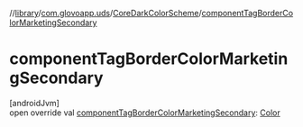 //[library](../../../index.md)/[com.glovoapp.uds](../index.md)/[CoreDarkColorScheme](index.md)/[componentTagBorderColorMarketingSecondary](component-tag-border-color-marketing-secondary.md)

# componentTagBorderColorMarketingSecondary

[androidJvm]\
open override val [componentTagBorderColorMarketingSecondary](component-tag-border-color-marketing-secondary.md): [Color](https://developer.android.com/reference/kotlin/androidx/compose/ui/graphics/Color.html)
